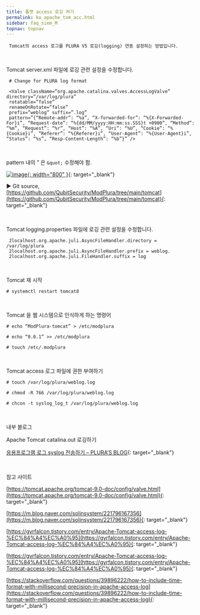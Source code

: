 ```yaml
---
title: 톰캣 access 로깅 켜기
permalink: ko_apache_tom_acc.html
sidebar: faq_siem_M
topnav: topnav
---
```


     Tomcat의 access 로그를 PLURA V5 로깅(logging) 연동 설정하는 방법입니다.

<br />

Tomcat server.xml 파일에 로깅 관련 설정을 수정합니다.

     # Change for PLURA log format

     <Valve className=”org.apache.catalina.valves.AccessLogValve” directory=”/var/log/plura”
     rotatable=”false”
     renameOnRotate=”false”
     prefix=”weblog” suffix=”.log”
     pattern=”{“Remote-addr”: “%a”, “X-forwarded-for”: “%{X-Forwarded-For}i”, “Request-date”: “%{dd/MM/yyyy:HH:mm:ss.SSS}t +0900”, “Method”: “%m”, “Request”: “%r”, “Host”: “%A”, “Uri”: “%U”, “Cookie”: “%{Cookie}i”, “Referer”: “%{Referer}i”, “User-Agent”: “%{User-Agent}i”, “Status”: “%s”, “Resp-Content-Length”: “%b”}” />

<br />

 pattern 내의 ” 은 `&quot;` 수정해야 함.

[![image](/docs/images/Additianal/apache/1.png){: width="800" }](/docs/images/Additianal/apache/1.png){: target="_blank"}

▶ Git source, [https://github.com/QubitSecurity/ModPlura/tree/main/tomcat](https://github.com/QubitSecurity/ModPlura/tree/main/tomcat){: target="_blank"}

<br />

Tomcat logging.properties 파일에 로깅 관련 설정을 수정합니다.

     2localhost.org.apache.juli.AsyncFileHandler.directory = /var/log/plura
     2localhost.org.apache.juli.AsyncFileHandler.prefix = weblog.
     2localhost.org.apache.juli.FileHandler.suffix = log

<br />

Tomcat 재 시작

`# systemctl restart tomcat8`

<br />

Tomcat 을 웹 시스템으로 인식하게 하는 명령어

`# echo “ModPlura-tomcat” > /etc/modplura`

`# echo “0.0.1” >> /etc/modplura`

`# touch /etc/.modplura`

<br />

Tomcat access 로그 파일에 권한 부여하기

`# touch /var/log/plura/weblog.log`

`# chmod -R 766 /var/log/plura/weblog.log`

`# chcon -t syslog_log_t /var/log/plura/weblog.log`

<br />

내부 블로그

Apache Tomcat catalina.out 로깅하기

[응용프로그램 로그 syslog 전송하기 – PLURA’S BLOG](https://qubitsec.github.io/ko_send_app_syslog.html){: target="_blank"}

 <br />

참고 사이트

[https://tomcat.apache.org/tomcat-9.0-doc/config/valve.html](https://tomcat.apache.org/tomcat-9.0-doc/config/valve.html){: target="_blank"}

[https://m.blog.naver.com/solinsystem/221796167356](https://m.blog.naver.com/solinsystem/221796167356){: target="_blank"}

[https://gyrfalcon.tistory.com/entry/Apache-Tomcat-access-log-%EC%84%A4%EC%A0%95](https://gyrfalcon.tistory.com/entry/Apache-Tomcat-access-log-%EC%84%A4%EC%A0%95){: target="_blank"}

[https://gyrfalcon.tistory.com/entry/Apache-Tomcat-access-log-%EC%84%A4%EC%A0%95](https://gyrfalcon.tistory.com/entry/Apache-Tomcat-access-log-%EC%84%A4%EC%A0%95){: target="_blank"}

[https://stackoverflow.com/questions/39896222/how-to-include-time-format-with-millisecond-precision-in-apache-access-log](https://stackoverflow.com/questions/39896222/how-to-include-time-format-with-millisecond-precision-in-apache-access-log){: target="_blank"}